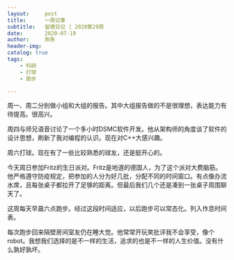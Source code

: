 ```yaml
---
layout:     post
title:      一周记事
subtitle:   留德日记 | 2020第29周
date:       2020-07-19
author:     陈陈
header-img: 
catalog: true
tags:
    - 科研 
    - 打球
    - 跑步

---
```


周一、周二分别做小组和大组的报告。其中大组报告做的不是很理想，表达能力有待提高。很高兴。

周四与师兄语音讨论了一个多小时DSMC软件开发。他从架构师的角度谈了软件的设计思想，刷新了我对编程的认识。现在对C++大感兴趣。

周六打球。现在有了一些比较熟悉的球友，还是挺开心的。

今天周日参加Fritz的生日派对。Fritz是地道的德国人，为了这个派对大费脑筋。他严格遵守防疫规定，把参加的人分为好几批，分配不同的时间窗口。有点像办流水席，且每张桌子都拉开了足够的距离。但最后我们几个还是凑到一张桌子周围聊天了。

这周每天早晨六点跑步。经过这段时间适应，以后跑步可以常态化。列入作息时间表。

每次跑步回来隔壁房间室友仍在睡大觉。他常常开玩笑批评我不会享受，像个robot。我想我们选择的是不一样的生活，追求的也是不一样的人生价值。没有什么孰好孰坏。













